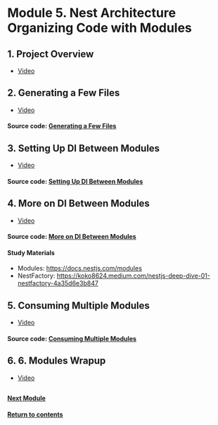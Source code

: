 # Module 5. Nest Architecture Organizing Code with Modules
## 1. Project Overview
- [Video](https://youtu.be/qG0cKIlQruw)

## 2. Generating a Few Files
- [Video](https://youtu.be/W0Jc2uHkgj8)

#### Source code: [Generating a Few Files](https://github.com/yaskutsWeb/nestJs-course/tree/master/source/module%205/2.%20Generating%20a%20Few%20Files/di)

## 3. Setting Up DI Between Modules
- [Video](https://youtu.be/N03sA4L13IY)
  
#### Source code: [Setting Up DI Between Modules](https://github.com/yaskutsWeb/nestJs-course/tree/master/source/module%205/3.%20Setting%20Up%20DI%20Between%20Modules/di)

## 4. More on DI Between Modules
- [Video](https://youtu.be/VmLng0-0_xo)

#### Source code: [More on DI Between Modules](https://github.com/yaskutsWeb/nestJs-course/tree/master/source/module%205/4.%20More%20on%20DI%20Between%20Modules/di)

#### Study Materials
- Modules: https://docs.nestjs.com/modules
- NestFactory: https://koko8624.medium.com/nestjs-deep-dive-01-nestfactory-4a35d6e3b847

## 5. Consuming Multiple Modules
- [Video](https://youtu.be/al-B8Nc66Lc)

#### Source code: [Consuming Multiple Modules](https://github.com/yaskutsWeb/nestJs-course/tree/master/source/module%205/5.%20Consuming%20Multiple%20Modules/di)

## 6. 6. Modules Wrapup
- [Video](https://youtu.be/HotZA6_7lFI)


##
#### [Next Module](https://github.com/yaskutsWeb/nestJs-course/blob/master/source/module%206/Module%206.md)
#### [Return to contents](https://github.com/yaskutsWeb/nestJs-course/tree/master)
##

